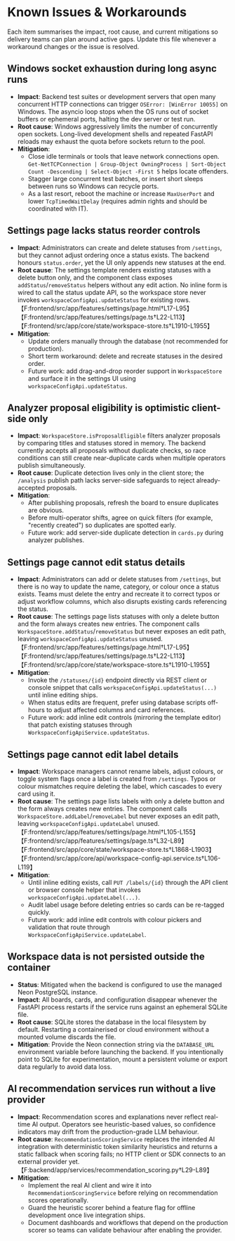 # Known Issues & Workarounds

Each item summarises the impact, root cause, and current mitigations so delivery teams can plan around active gaps. Update this file whenever a workaround changes or the issue is resolved.

## Windows socket exhaustion during long async runs
- **Impact**: Backend test suites or development servers that open many concurrent HTTP connections can trigger `OSError: [WinError 10055]` on Windows. The asyncio loop stops when the OS runs out of socket buffers or ephemeral ports, halting the dev server or test run.
- **Root cause**: Windows aggressively limits the number of concurrently open sockets. Long-lived development shells and repeated FastAPI reloads may exhaust the quota before sockets return to the pool.
- **Mitigation**:
  - Close idle terminals or tools that leave network connections open. `Get-NetTCPConnection | Group-Object OwningProcess | Sort-Object Count -Descending | Select-Object -First 5` helps locate offenders.
  - Stagger large concurrent test batches, or insert short sleeps between runs so Windows can recycle ports.
  - As a last resort, reboot the machine or increase `MaxUserPort` and lower `TcpTimedWaitDelay` (requires admin rights and should be coordinated with IT).

## Settings page lacks status reorder controls
- **Impact**: Administrators can create and delete statuses from `/settings`, but they cannot adjust ordering once a status exists. The backend honours `status.order`, yet the UI only appends new statuses at the end.
- **Root cause**: The settings template renders existing statuses with a delete button only, and the component class exposes `addStatus`/`removeStatus` helpers without any edit action. No inline form is wired to call the status update API, so the workspace store never invokes `workspaceConfigApi.updateStatus` for existing rows.【F:frontend/src/app/features/settings/page.html†L17-L95】【F:frontend/src/app/features/settings/page.ts†L22-L113】【F:frontend/src/app/core/state/workspace-store.ts†L1910-L1955】
- **Mitigation**:
  - Update orders manually through the database (not recommended for production).
  - Short term workaround: delete and recreate statuses in the desired order.
  - Future work: add drag-and-drop reorder support in `WorkspaceStore` and surface it in the settings UI using `workspaceConfigApi.updateStatus`.

## Analyzer proposal eligibility is optimistic client-side only
- **Impact**: `WorkspaceStore.isProposalEligible` filters analyzer proposals by comparing titles and statuses stored in memory. The backend currently accepts all proposals without duplicate checks, so race conditions can still create near-duplicate cards when multiple operators publish simultaneously.
- **Root cause**: Duplicate detection lives only in the client store; the `/analysis` publish path lacks server-side safeguards to reject already-accepted proposals.
- **Mitigation**:
  - After publishing proposals, refresh the board to ensure duplicates are obvious.
  - Before multi-operator shifts, agree on quick filters (for example, "recently created") so duplicates are spotted early.
  - Future work: add server-side duplicate detection in `cards.py` during analyzer publishes.

## Settings page cannot edit status details
- **Impact**: Administrators can add or delete statuses from `/settings`, but there is no way to update the name, category, or colour once a status exists. Teams must delete the entry and recreate it to correct typos or adjust workflow columns, which also disrupts existing cards referencing the status.
- **Root cause**: The settings page lists statuses with only a delete button and the form always creates new entries. The component calls `WorkspaceStore.addStatus`/`removeStatus` but never exposes an edit path, leaving `workspaceConfigApi.updateStatus` unused.【F:frontend/src/app/features/settings/page.html†L17-L95】【F:frontend/src/app/features/settings/page.ts†L22-L113】【F:frontend/src/app/core/state/workspace-store.ts†L1910-L1955】
- **Mitigation**:
  - Invoke the `/statuses/{id}` endpoint directly via REST client or console snippet that calls `workspaceConfigApi.updateStatus(...)` until inline editing ships.
  - When status edits are frequent, prefer using database scripts off-hours to adjust affected columns and card references.
  - Future work: add inline edit controls (mirroring the template editor) that patch existing statuses through `WorkspaceConfigApiService.updateStatus`.

## Settings page cannot edit label details
- **Impact**: Workspace managers cannot rename labels, adjust colours, or toggle system flags once a label is created from `/settings`. Typos or colour mismatches require deleting the label, which cascades to every card using it.
- **Root cause**: The settings page lists labels with only a delete button and the form always creates new entries. The component calls `WorkspaceStore.addLabel`/`removeLabel` but never exposes an edit path, leaving `workspaceConfigApi.updateLabel` unused.【F:frontend/src/app/features/settings/page.html†L105-L155】【F:frontend/src/app/features/settings/page.ts†L32-L89】【F:frontend/src/app/core/state/workspace-store.ts†L1868-L1903】【F:frontend/src/app/core/api/workspace-config-api.service.ts†L106-L119】
- **Mitigation**:
  - Until inline editing exists, call `PUT /labels/{id}` through the API client or browser console helper that invokes `workspaceConfigApi.updateLabel(...)`.
  - Audit label usage before deleting entries so cards can be re-tagged quickly.
  - Future work: add inline edit controls with colour pickers and validation that route through `WorkspaceConfigApiService.updateLabel`.

## Workspace data is not persisted outside the container
- **Status**: Mitigated when the backend is configured to use the managed Neon PostgreSQL instance.
- **Impact**: All boards, cards, and configuration disappear whenever the FastAPI process restarts if the service runs against an ephemeral SQLite file.
- **Root cause**: SQLite stores the database in the local filesystem by default. Restarting a containerised or cloud environment without a mounted volume discards the file.
- **Mitigation**: Provide the Neon connection string via the `DATABASE_URL` environment variable before launching the backend. If you intentionally point to SQLite for experimentation, mount a persistent volume or export data regularly to avoid data loss.

## AI recommendation services run without a live provider
- **Impact**: Recommendation scores and explanations never reflect real-time AI output. Operators see heuristic-based values, so confidence indicators may drift from the production-grade LLM behaviour.
- **Root cause**: `RecommendationScoringService` replaces the intended AI integration with deterministic token similarity heuristics and returns a static fallback when scoring fails; no HTTP client or SDK connects to an external provider yet.【F:backend/app/services/recommendation_scoring.py†L29-L89】
- **Mitigation**:
  - Implement the real AI client and wire it into `RecommendationScoringService` before relying on recommendation scores operationally.
  - Guard the heuristic scorer behind a feature flag for offline development once live integration ships.
  - Document dashboards and workflows that depend on the production scorer so teams can validate behaviour after enabling the provider.
